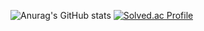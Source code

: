 ![Anurag's GitHub stats](https://github-readme-stats.vercel.app/api?username=d0v0h&show_icons=true&theme=transparent) 
[![Solved.ac Profile](http://mazassumnida.wtf/api/v2/generate_badge?boj=d0_0h)](https://solved.ac/백준아이디/)
